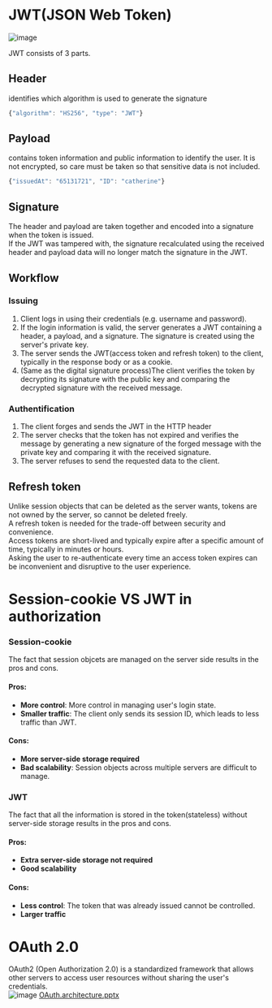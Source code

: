 # JWT(JSON Web Token)
![image](https://user-images.githubusercontent.com/67142421/183502457-7ba21a27-068e-4421-9670-e1f1736208ca.png)

JWT consists of 3 parts.
## Header
identifies which algorithm is used to generate the signature
~~~javascript
{"algorithm": "HS256", "type": "JWT"}
~~~
## Payload
contains token information and public information to identify the user. It is not encrypted, so care must be taken so that sensitive data is not included.
~~~javascript
{"issuedAt": "65131721", "ID": "catherine"}
~~~
## Signature
The header and payload are taken together and encoded into a signature when the token is issued.<br>
If the JWT was tampered with, the signature recalculated using the received header and payload data will no longer match the signature in the JWT.

## Workflow
### Issuing
1. Client logs in using their credentials (e.g. username and password).
2. If the login information is valid, the server generates a JWT containing a header, a payload, and a signature. The signature is created using the server's private key.
3. The server sends the JWT(access token and refresh token) to the client, typically in the response body or as a cookie.
4. (Same as the digital signature process)The client verifies the token by decrypting its signature with the public key and comparing the decrypted signature with the received message.
### Authentification
1. The client forges and sends the JWT in the HTTP header
2. The server checks that the token has not expired and verifies the message by generating a new signature of the forged message with the private key and comparing it with the received signature.
3. The server refuses to send the requested data to the client.

## Refresh token
Unlike session objects that can be deleted as the server wants, tokens are not owned by the server, so cannot be deleted freely.<br>
A refresh token is needed for the trade-off between security and convenience.<br>
Access tokens are short-lived and typically expire after a specific amount of time, typically in minutes or hours.<br>
Asking the user to re-authenticate every time an access token expires can be inconvenient and disruptive to the user experience.<br>

# Session-cookie VS JWT in authorization
### Session-cookie
The fact that session objcets are managed on the server side results in the pros and cons.
#### Pros:
- **More control**: More control in managing user's login state.
- **Smaller traffic**: The client only sends its session ID, which leads to less traffic than JWT.
#### Cons:
- **More server-side storage required**
- **Bad scalability**: Session objects across multiple servers are difficult to manage.

### JWT
The fact that all the information is stored in the token(stateless) without server-side storage results in the pros and cons.
#### Pros:
- **Extra server-side storage not required**
- **Good scalability**
#### Cons:
- **Less control**: The token that was already issued cannot be controlled.
- **Larger traffic**

# OAuth 2.0
OAuth2 (Open Authorization 2.0) is a standardized framework that allows other servers to access user resources without sharing the user's credentials.<br>
![image](https://github.com/vacu9708/Fundamental-knowledge/assets/67142421/20beccb9-7d40-4bf1-a2b7-fd5ec49909c2)
[OAuth.architecture.pptx](https://github.com/vacu9708/Fundamental-knowledge/files/11513033/OAuth.architecture.pptx)



